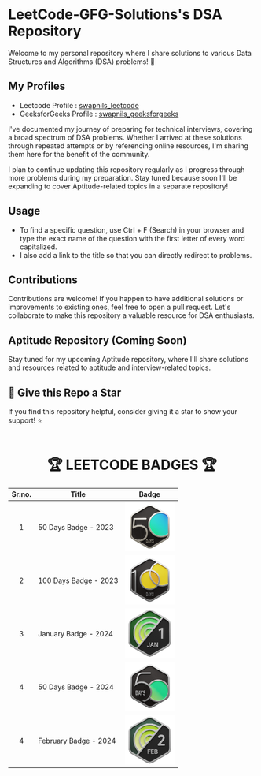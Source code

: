 # LeetCode-GFG-Solutions's DSA Repository

Welcome to my personal repository where I share solutions to various Data Structures and Algorithms (DSA) problems! 🚀

## My Profiles
- Leetcode Profile : [swapnils_leetcode](https://leetcode.com/swapnils_leetcode)
- GeeksforGeeks Profile : [swapnils_geeksforgeeks](https://auth.geeksforgeeks.org/user/swapnils_geeksforgeeks)

I've documented my journey of preparing for technical interviews, covering a broad spectrum of DSA problems. Whether I arrived at these solutions through repeated attempts or by referencing online resources, I'm sharing them here for the benefit of the community.

I plan to continue updating this repository regularly as I progress through more problems during my preparation. Stay tuned because soon I'll be expanding to cover Aptitude-related topics in a separate repository!

## Usage
- To find a specific question, use Ctrl + F (Search) in your browser and type the exact name of the question with the first letter of every word capitalized.
- I also add a link to the title so that you can directly redirect to problems.

## Contributions
Contributions are welcome! If you happen to have additional solutions or improvements to existing ones, feel free to open a pull request. Let's collaborate to make this repository a valuable resource for DSA enthusiasts.

## Aptitude Repository (Coming Soon)
Stay tuned for my upcoming Aptitude repository, where I'll share solutions and resources related to aptitude and interview-related topics.

## 🌟 Give this Repo a Star
If you find this repository helpful, consider giving it a star to show your support! ⭐
<br>
<br>

<div align="center">
  <h1> 🏆 LEETCODE BADGES 🏆 </h1>

<table>
    <thead>
        <tr>
            <th>Sr.no.</th>
            <th>Title</th>
            <th>Badge</th>
        </tr>
    </thead>
    <tbody>
        <tr>
            <td align="center">1</td>
            <td>50 Days Badge - 2023</td>
            <td><img width=100 height=100 src="/Badges/2023-50.gif"></td>
        </tr>
        <tr>
            <td align="center">2</td>
            <td>100 Days Badge - 2023</td>
            <td><img width=100 height=100 src="/Badges/2023-100.gif"></td>
        </tr>
        <tr>
            <td align="center">3</td>
            <td>January Badge - 2024</td>
            <td><img width=100 height=100 src="/Badges/2024-01.gif"></td>
        </tr>
       <tr>
         <td align="center">4</td>
            <td>50 Days Badge - 2024</td>
            <td><img width=100 height=100 src="/Badges/2024-50.gif"></td>
        </tr>
      <tr>
         <td align="center">4</td>
            <td>February Badge - 2024</td>
            <td><img width=100 height=100 src="/Badges/2024-02.gif"></td>
        </tr>
    </tbody>
</table>
</div>

